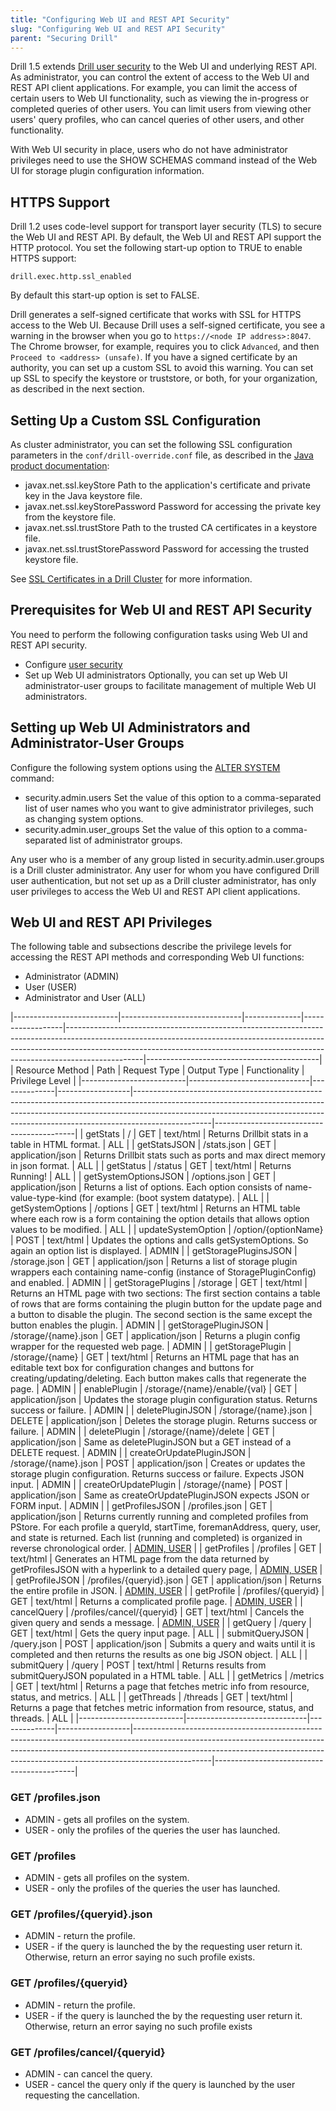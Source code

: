 ```yaml
---
title: "Configuring Web UI and REST API Security"
slug: "Configuring Web UI and REST API Security"
parent: "Securing Drill"
---
```


Drill 1.5 extends [Drill user security]({{site.baseurl}}/docs/configuring-user-security/) to the Web UI and underlying REST API. As administrator, you can control the extent of access to the Web UI and REST API client applications. For example,
you can limit the access of certain users to Web UI functionality, such as viewing the in-progress or completed queries of other users. You can limit users from viewing other users' query profiles, who can cancel queries of other users, and other functionality.

With Web UI security in place, users who do not have administrator privileges need to use the SHOW SCHEMAS command instead of the Web UI for storage plugin configuration information.

## HTTPS Support
Drill 1.2 uses code-level support for transport layer security (TLS) to secure the Web UI and REST API. By default, the Web UI and REST API support the HTTP protocol. You set the following start-up option to TRUE to enable HTTPS support:

`drill.exec.http.ssl_enabled`

By default this start-up option is set to FALSE.

Drill generates a self-signed certificate that works with SSL for HTTPS access to the Web UI. Because Drill uses a self-signed certificate, you see a warning in the browser when you go to `https://<node IP address>:8047`. The Chrome browser, for example, requires you to click `Advanced`, and then `Proceed to <address> (unsafe)`. If you have a signed certificate by an authority, you can set up a custom SSL to avoid this warning. You can set up SSL to specify the keystore or truststore, or both, for your organization, as described in the next section.

## Setting Up a Custom SSL Configuration

As cluster administrator, you can set the following SSL configuration parameters in the `conf/drill-override.conf` file, as described in the [Java product documentation](https://docs.oracle.com/javase/7/docs/technotes/guides/security/jsse/JSSERefGuide.html#Customization):

* javax.net.ssl.keyStore
  Path to the application's certificate and private key in the Java keystore file.
* javax.net.ssl.keyStorePassword
  Password for accessing the private key from the keystore file.
* javax.net.ssl.trustStore
  Path to the trusted CA certificates in a keystore file.
* javax.net.ssl.trustStorePassword
  Password for accessing the trusted keystore file.

See [SSL Certificates in a Drill Cluster]({{site.baseurl}}/docs/configuring-ssl-tls-for-encryption/#ssl-certificates-in-a-drill-cluster) for more information.

## Prerequisites for Web UI and REST API Security

You need to perform the following configuration tasks using Web UI and REST API security.

* Configure [user security]({{site.baseurl}}/docs/configuring-user-security/)
* Set up Web UI administrators
  Optionally, you can set up Web UI administrator-user groups to facilitate management of multiple Web UI administrators.

## Setting up Web UI Administrators and Administrator-User Groups

Configure the following system options using the [ALTER SYSTEM]({{site.baseurl}}/docs/alter-system/) command:

* security.admin.users
  Set the value of this option to a comma-separated list of user names who you want to give administrator privileges, such as changing system options.
* security.admin.user_groups
  Set the value of this option to a comma-separated list of administrator groups.

Any user who is a member of any group listed in security.admin.user.groups is a Drill cluster administrator. Any user for whom you have configured Drill user authentication, but not set up as a Drill cluster administrator, has only user privileges to access the Web UI and REST API client applications.

## Web UI and REST API Privileges

The following table and subsections describe the privilege levels for accessing the REST API methods and corresponding Web UI functions:

* Administrator (ADMIN)
* User (USER)
* Administrator and User (ALL)

|--------------------------|------------------------------|--------------|------------------|-------------------------------------------------------------------------------------------------------------------------------------------------------------------------------------------------------------------------------------------------------------|-------------------------------------------|
| Resource Method          | Path                         | Request Type | Output Type      | Functionality                                                                                                                                                                                                                                               | Privilege Level                           |
|--------------------------|------------------------------|--------------|------------------|-------------------------------------------------------------------------------------------------------------------------------------------------------------------------------------------------------------------------------------------------------------|-------------------------------------------|
| getStats                 | /                            | GET          | text/html        | Returns Drillbit stats in a table in HTML format.                                                                                                                                                                                                           | ALL                                       |
| getStatsJSON             | /stats.json                  | GET          | application/json | Returns Drillbit stats such as ports and max direct memory in json format.                                                                                                                                                                                  | ALL                                       |
| getStatus                | /status                      | GET          | text/html        | Returns Running!                                                                                                                                                                                                                                            | ALL                                       |
| getSystemOptionsJSON     | /options.json                | GET          | application/json | Returns a list of options. Each option consists of name-value-type-kind (for example: (boot system datatype).                                                                                                                                               | ALL                                       |
| getSystemOptions         | /options                     | GET          | text/html        | Returns an HTML table where each row is a form containing the option details that allows option values to be modified.                                                                                                                                      | ALL                                       |
| updateSystemOption       | /option/{optionName}         | POST         | text/html        | Updates the options and calls getSystemOptions. So again an option list is displayed.                                                                                                                                                                       | ADMIN                                     |
| getStoragePluginsJSON    | /storage.json                | GET          | application/json | Returns a list of storage plugin wrappers each containing name-config (instance of StoragePluginConfig) and enabled.                                                                                                                                        | ADMIN                                     |
| getStoragePlugins        | /storage                     | GET          | text/html        | Returns an HTML page with two sections: The first section contains a table of rows that are forms containing the plugin button for the update page and a button to disable the plugin. The second section is the same except the button enables the plugin. | ADMIN                                     |
| getStoragePluginJSON     | /storage/{name}.json         | GET          | application/json | Returns a plugin config wrapper for the requested web page.                                                                                                                                                                                                 | ADMIN                                     |
| getStoragePlugin         | /storage/{name}              | GET          | text/html        | Returns an HTML page that has an editable text box for configuration changes and buttons for creating/updating/deleting. Each button makes calls that regenerate the page.                                                                                  | ADMIN                                     |
| enablePlugin             | /storage/{name}/enable/{val} | GET          | application/json | Updates the storage plugin configuration status. Returns success or failure.                                                                                                                                                                                | ADMIN                                     |
| deletePluginJSON         | /storage/{name}.json         | DELETE       | application/json | Deletes the storage plugin. Returns success or failure.                                                                                                                                                                                                     | ADMIN                                     |
| deletePlugin             | /storage/{name}/delete       | GET          | application/json | Same as deletePluginJSON but a GET instead of a DELETE request.                                                                                                                                                                                             | ADMIN                                     |
| createOrUpdatePluginJSON | /storage/{name}.json         | POST         | application/json | Creates or updates the storage plugin configuration. Returns success or failure. Expects JSON input.                                                                                                                                                        | ADMIN                                     |
| createOrUpdatePlugin     | /storage/{name}              | POST         | application/json | Same as createOrUpdatePluginJSON expects JSON or FORM input.                                                                                                                                                                                                | ADMIN                                     |
| getProfilesJSON          | /profiles.json               | GET          | application/json | Returns currently running and completed profiles from PStore. For each profile a queryId, startTime, foremanAddress, query, user, and state is returned. Each list (running and completed) is organized in reverse chronological order.                     | [ADMIN, USER](#get-profilesjson)          |
| getProfiles              | /profiles                    | GET          | text/html        | Generates an HTML page from the data returned by getProfilesJSON with a hyperlink to a detailed query page,                                                                                                                                                 | [ADMIN, USER](#get-profiles)              |
| getProfileJSON           | /profiles/{queryid}.json     | GET          | application/json | Returns the entire profile in JSON.                                                                                                                                                                                                                         | [ADMIN, USER](#get-profilesqueryidjson)   |
| getProfile               | /profiles/{queryid}          | GET          | text/html        | Returns a complicated profile page.                                                                                                                                                                                                                         | [ADMIN, USER](#get-profilesqueryid)       |
| cancelQuery              | /profiles/cancel/{queryid}   | GET          | text/html        | Cancels the given query and sends a message.                                                                                                                                                                                                                | [ADMIN, USER](#get-profilescancelqueryid) |
| getQuery                 | /query                       | GET          | text/html        | Gets the query input page.                                                                                                                                                                                                                                  | ALL                                       |
| submitQueryJSON          | /query.json                  | POST         | application/json | Submits a query and waits until it is completed and then returns the results as one big JSON object.                                                                                                                                                        | ALL                                       |
| submitQuery              | /query                       | POST         | text/html        | Returns results from submitQueryJSON populated in a HTML table.                                                                                                                                                                                             | ALL                                       |
| getMetrics               | /metrics                     | GET          | text/html        | Returns a page that fetches metric info from resource, status, and metrics.                                                                                                                                                                                 | ALL                                       |
| getThreads               | /threads                     | GET          | text/html        | Returns a page that fetches metric information from resource, status, and threads.                                                                                                                                                                          | ALL                                       |
|--------------------------|------------------------------|--------------|------------------|-------------------------------------------------------------------------------------------------------------------------------------------------------------------------------------------------------------------------------------------------------------|-------------------------------------------|

### GET /profiles.json

* ADMIN - gets all profiles on the system.
* USER - only the profiles of the queries the user has launched.

### GET /profiles

* ADMIN - gets all profiles on the system.
* USER - only the profiles of the queries the user has launched.

### GET /profiles/{queryid}.json

* ADMIN - return the profile.
* USER - if the query is launched the by the requesting user return it. Otherwise, return an error saying no such profile exists.

### GET /profiles/{queryid}

* ADMIN - return the profile.
* USER - if the query is launched the by the requesting user return it. Otherwise, return an error saying no such profile exists

### GET /profiles/cancel/{queryid}

* ADMIN - can cancel the query.
* USER - cancel the query only if the query is launched by the user requesting the cancellation.
